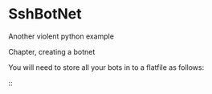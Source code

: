 SshBotNet
=========

Another violent python example

Chapter, creating a botnet

You will need to store all your bots in to a flatfile as follows:

<hostname>:<user>:<password>


